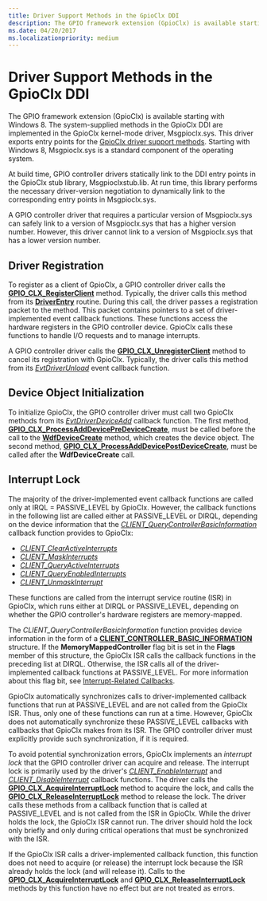 ```yaml
---
title: Driver Support Methods in the GpioClx DDI
description: The GPIO framework extension (GpioClx) is available starting with Windows 8.
ms.date: 04/20/2017
ms.localizationpriority: medium
---
```


# Driver Support Methods in the GpioClx DDI


The GPIO framework extension (GpioClx) is available starting with Windows 8. The system-supplied methods in the GpioClx DDI are implemented in the GpioClx kernel-mode driver, Msgpioclx.sys. This driver exports entry points for the [GpioClx driver support methods](/previous-versions/hh439460(v=vs.85)). Starting with Windows 8, Msgpioclx.sys is a standard component of the operating system.

At build time, GPIO controller drivers statically link to the DDI entry points in the GpioClx stub library, Msgpioclxstub.lib. At run time, this library performs the necessary driver-version negotiation to dynamically link to the corresponding entry points in Msgpioclx.sys.

A GPIO controller driver that requires a particular version of Msgpioclx.sys can safely link to a version of Msgpioclx.sys that has a higher version number. However, this driver cannot link to a version of Msgpioclx.sys that has a lower version number.

## Driver Registration


To register as a client of GpioClx, a GPIO controller driver calls the [**GPIO\_CLX\_RegisterClient**](/windows-hardware/drivers/ddi/gpioclx/nf-gpioclx-gpio_clx_registerclient) method. Typically, the driver calls this method from its [**DriverEntry**](/windows-hardware/drivers/ddi/wdm/nc-wdm-driver_initialize) routine. During this call, the driver passes a registration packet to the method. This packet contains pointers to a set of driver-implemented event callback functions. These functions access the hardware registers in the GPIO controller device. GpioClx calls these functions to handle I/O requests and to manage interrupts.

A GPIO controller driver calls the [**GPIO\_CLX\_UnregisterClient**](/windows-hardware/drivers/ddi/gpioclx/nf-gpioclx-gpio_clx_unregisterclient) method to cancel its registration with GpioClx. Typically, the driver calls this method from its [*EvtDriverUnload*](/windows-hardware/drivers/ddi/wdfdriver/nc-wdfdriver-evt_wdf_driver_unload) event callback function.

## Device Object Initialization


To initialize GpioClx, the GPIO controller driver must call two GpioClx methods from its [*EvtDriverDeviceAdd*](/windows-hardware/drivers/ddi/wdfdriver/nc-wdfdriver-evt_wdf_driver_device_add) callback function. The first method, [**GPIO\_CLX\_ProcessAddDevicePreDeviceCreate**](/windows-hardware/drivers/ddi/gpioclx/nf-gpioclx-gpio_clx_processadddevicepredevicecreate), must be called before the call to the [**WdfDeviceCreate**](/windows-hardware/drivers/ddi/wdfdevice/nf-wdfdevice-wdfdevicecreate) method, which creates the device object. The second method, [**GPIO\_CLX\_ProcessAddDevicePostDeviceCreate**](/windows-hardware/drivers/ddi/gpioclx/nf-gpioclx-gpio_clx_processadddevicepostdevicecreate), must be called after the **WdfDeviceCreate** call.

## Interrupt Lock


The majority of the driver-implemented event callback functions are called only at IRQL = PASSIVE\_LEVEL by GpioClx. However, the callback functions in the following list are called either at PASSIVE\_LEVEL or DIRQL, depending on the device information that the [*CLIENT\_QueryControllerBasicInformation*](/windows-hardware/drivers/ddi/gpioclx/nc-gpioclx-gpio_client_query_controller_basic_information) callback function provides to GpioClx:

-   [*CLIENT\_ClearActiveInterrupts*](/windows-hardware/drivers/ddi/gpioclx/nc-gpioclx-gpio_client_clear_active_interrupts)
-   [*CLIENT\_MaskInterrupts*](/windows-hardware/drivers/ddi/gpioclx/nc-gpioclx-gpio_client_mask_interrupts)
-   [*CLIENT\_QueryActiveInterrupts*](/windows-hardware/drivers/ddi/gpioclx/nc-gpioclx-gpio_client_query_active_interrupts)
-   [*CLIENT\_QueryEnabledInterrupts*](/windows-hardware/drivers/ddi/gpioclx/nc-gpioclx-gpio_client_query_enabled_interrupts)
-   [*CLIENT\_UnmaskInterrupt*](/windows-hardware/drivers/ddi/gpioclx/nc-gpioclx-gpio_client_unmask_interrupt)

These functions are called from the interrupt service routine (ISR) in GpioClx, which runs either at DIRQL or PASSIVE\_LEVEL, depending on whether the GPIO controller's hardware registers are memory-mapped.

The *CLIENT\_QueryControllerBasicInformation* function provides device information in the form of a [**CLIENT\_CONTROLLER\_BASIC\_INFORMATION**](/windows-hardware/drivers/ddi/gpioclx/ns-gpioclx-_client_controller_basic_information) structure. If the **MemoryMappedController** flag bit is set in the **Flags** member of this structure, the GpioClx ISR calls the callback functions in the preceding list at DIRQL. Otherwise, the ISR calls all of the driver-implemented callback functions at PASSIVE\_LEVEL. For more information about this flag bit, see [Interrupt-Related Callbacks](./interrupt-related-callbacks.md).

GpioClx automatically synchronizes calls to driver-implemented callback functions that run at PASSIVE\_LEVEL and are not called from the GpioClx ISR. Thus, only one of these functions can run at a time. However, GpioClx does not automatically synchronize these PASSIVE\_LEVEL callbacks with callbacks that GpioClx makes from its ISR. The GPIO controller driver must explicitly provide such synchronization, if it is required.

To avoid potential synchronization errors, GpioClx implements an *interrupt lock* that the GPIO controller driver can acquire and release. The interrupt lock is primarily used by the driver's [*CLIENT\_EnableInterrupt*](/windows-hardware/drivers/ddi/gpioclx/nc-gpioclx-gpio_client_enable_interrupt) and [*CLIENT\_DisableInterrupt*](/windows-hardware/drivers/ddi/gpioclx/nc-gpioclx-gpio_client_disable_interrupt) callback functions. The driver calls the [**GPIO\_CLX\_AcquireInterruptLock**](/windows-hardware/drivers/ddi/gpioclx/nf-gpioclx-gpio_clx_acquireinterruptlock) method to acquire the lock, and calls the [**GPIO\_CLX\_ReleaseInterruptLock**](/windows-hardware/drivers/ddi/gpioclx/nf-gpioclx-gpio_clx_releaseinterruptlock) method to release the lock. The driver calls these methods from a callback function that is called at PASSIVE\_LEVEL and is not called from the ISR in GpioClx. While the driver holds the lock, the GpioClx ISR cannot run. The driver should hold the lock only briefly and only during critical operations that must be synchronized with the ISR.

If the GpioClx ISR calls a driver-implemented callback function, this function does not need to acquire (or release) the interrupt lock because the ISR already holds the lock (and will release it). Calls to the [**GPIO\_CLX\_AcquireInterruptLock**](/windows-hardware/drivers/ddi/gpioclx/nf-gpioclx-gpio_clx_acquireinterruptlock) and [**GPIO\_CLX\_ReleaseInterruptLock**](/windows-hardware/drivers/ddi/gpioclx/nf-gpioclx-gpio_clx_releaseinterruptlock) methods by this function have no effect but are not treated as errors.

 

